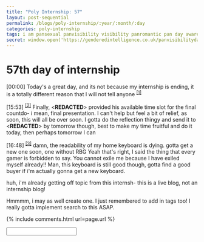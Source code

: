 ```yaml
---
title: "Poly Internship: 57"
layout: post-sequential
permalink: /blogs/poly-internship/:year/:month/:day
categories: poly-internship
tags: i am pansexual panvisibility visibility panromantic pan day awareness presentation home wfh work from home i need a new keyboard life blog internship penis asap tags
secret: window.open('https://genderedintelligence.co.uk/panvisibilityday', '_self')
---
```

# 57th day of internship

<span class="timestamp">[00:00]</span> <span class='disable-selection' ondblclick="this.innerHTML='Today is Pan Visibility Day, and almost no one within my circles are aware of what pansexuality is. After months of reflection, I finally identified myself as a pansexual person, and I want to let people know it, when the time comes.'">Today's a great day, and its not because my internship is ending, it is a totally different reason that I will not tell anyone <sup><a href="#1">[1]</a></sup></span>

<span class="timestamp">[15:53]</span> <sup><a href="#2">[2]</a></sup> Finally, <span class='disable-selection' ondblclick="this.innerHTML='Mr Alan'">&lt;<b>REDACTED</b>&gt;</span> provided his available time slot for the final countdo- i mean, final presentation. I can't help but feel a bit of relief, as soon, this will all be over soon. I gotta do the reflection thingy and send it to <span class='disable-selection' ondblclick="this.innerHTML=''">&lt;<b>REDACTED</b>&gt;</span> by tomorrow though, best to make my time fruitful and do it today, then perhaps tomorrow I can

<span class="timestamp">[16:48]</span> <sup><a href="#3">[3]</a></sup> damn, the readability of my home keyboard is dying. gotta get a new one soon, one without RBG Yeah that's right, I said the thing that every gamer is forbidden to say. You cannot exile me because I have exiled myself already!! Man, this keyboard is still good though, gotta find a good buyer if i'm actually gonna get a new keyboard.

huh, i'm already getting off topic from this internsh- this is a live blog, not an internship blog!

Hmmmm, i may as well create one. I just remembered to add in tags too! I really gotta implement search to this ASAP.

<!--

<span class='disable-selection' ondblclick="this.innerHTML=''">&lt;<b>REDACTED</b>&gt;</span>

-->

{% include comments.html url=page.url %}

<input id="password-input" type="password" class="text-secret" onkeyup="unlock()" autocomplete="off">

<span class="disable-selection" id="truth" style="display:none;"><sup id="1">[1]</sup> double-click that text. also, click on the copyright sign in the footer<br><br><sup id="2">[2]</sup> BRUH i didn't hide the hidden text in the previous day AND SOMEONE TOLD ME THEY READ IT. BRUHHHH<br><br><sup id="3">[3]</sup> So I came out, more details at <sup><a href="#1">[1]</a></sup>, and no one caught it, except for one who liked it, but they retracted their like apparently, and one who asked me what flag was it lolll, welp. it's time i tell'em.</span>
